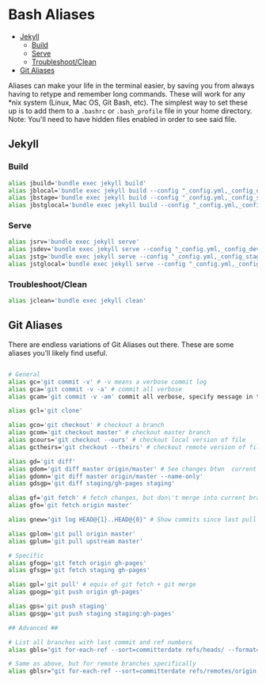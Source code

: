# Bash Aliases

<!-- MarkdownTOC -->

* [Jekyll](#jekyll)
  * [Build](#build)
  * [Serve](#serve)
  * [Troubleshoot/Clean](#troubleshootclean)
* [Git Aliases](#git-aliases)

<!-- /MarkdownTOC -->

Aliases can make your life in the terminal easier, by saving you from
always having to retype and remember long commands. These will work for any *nix system (Linux, Mac OS, Git Bash, etc).
The simplest way to set these up is to add them to
a `.bashrc` or `.bash_profile` file in your home directory.
Note: You'll need to have hidden files enabled in order to see said file.

<a id="jekyll"></a>
## Jekyll

<a id="build"></a>
### Build

```bash
alias jbuild='bundle exec jekyll build'
alias jblocal='bundle exec jekyll build --config "_config.yml,_config_dev.yml"'
alias jbstage='bundle exec jekyll build --config "_config.yml,_config_staging_remote.yml"'
alias jbstglocal='bundle exec jekyll build --config "_config.yml,_config_staging_local.yml"'
```

<a id="serve"></a>
### Serve

```bash
alias jsrv='bundle exec jekyll serve'
alias jsdev='bundle exec jekyll serve --config "_config.yml,_config_dev.yml"'
alias jstg='bundle exec jekyll serve --config "_config.yml,_config_staging_remote.yml"'
alias jstglocal='bundle exec jekyll serve --config "_config.yml,_config_staging_local.yml"'
```

<a id="troubleshootclean"></a>
### Troubleshoot/Clean

```bash
alias jclean='bundle exec jekyll clean'
```

<a id="git-aliases"></a>
## Git Aliases

There are endless variations of Git Aliases out there. These are some aliases you'll likely find useful.

```bash

# General
alias gc='git commit -v' # -v means a verbose commit log
alias gca='git commit -v -a' # commit all verbose
alias gcam='git commit -v -am' commit all verbose, specify message in terminal (instead of text editor)

alias gcl='git clone'

alias gco='git checkout' # checkout a branch
alias gcom='git checkout master' # checkout master branch
alias gcours='git checkout --ours' # checkout local version of file
alias gctheirs='git checkout --theirs' # checkout remote version of file

alias gd='git diff'
alias gdom='git diff master origin/master' # See changes btwn  current branch and master
alias gdomn='git diff master origin/master --name-only'
alias gdsgp='git diff staging/gh-pages staging'

alias gf='git fetch' # fetch changes, but don\'t merge into current branch
alias gfo='git fetch origin master'

alias gnew="git log HEAD@{1}..HEAD@{0}" # Show commits since last pull

alias gplom='git pull origin master'
alias gplum='git pull upstream master'

# Specific
alias gfogp='git fetch origin gh-pages'
alias gfsgp='git fetch staging gh-pages'

alias gpl='git pull' # equiv of git fetch + git merge
alias gpogp='git push origin gh-pages'

alias gps='git push staging'
alias gpsgp='git push staging staging:gh-pages'

## Advanced ##

# List all branches with last commit and ref numbers
alias gbls="git for-each-ref --sort=committerdate refs/heads/ --format='%(HEAD) %(color:yellow)%(refname:short)%(color:reset) - %(color:red)%(objectname:short)%(color:reset) - %(contents:subject) - %(authorname) (%(color:green)%(committerdate:relative)%(color:reset))'"

# Same as above, but for remote branches specifically
alias gblsr="git for-each-ref --sort=committerdate refs/remotes/origin --format='%(HEAD) %(color:yellow)%(refname:short)%(color:reset) - %(color:red)%(objectname:short)%(color:reset) - %(contents:subject) - %(authorname) (%(color:green)%(committerdate:relative)%(color:reset))'"
```
